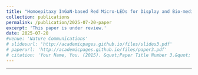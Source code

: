 ```yaml
---
title: "Homoepitaxy InGaN-based Red Micro-LEDs for Display and Bio-medical Detection"
collection: publications
permalink: /publication/2025-07-20-paper
excerpt: 'This paper is under review.'
date: 2025-07-20
#venue: 'Nature Communications'
# slidesurl: 'http://academicpages.github.io/files/slides3.pdf'
# paperurl: 'http://academicpages.github.io/files/paper3.pdf'
# citation: 'Your Name, You. (2015). &quot;Paper Title Number 3.&quot; <i>Journal 1</i>. 1(3).'
---
```


---